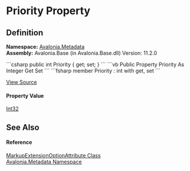 # Priority Property




## Definition
**Namespace:** <a href="N_Avalonia_Metadata">Avalonia.Metadata</a>  
**Assembly:** Avalonia.Base (in Avalonia.Base.dll) Version: 11.2.0

<Tabs groupId="api-code-preview">
<TabItem value="csharp" label="C#">
```csharp
public int Priority { get; set; }
```
</TabItem>
<TabItem value="vb" label="VB">
```vb
Public Property Priority As Integer
	Get
	Set
```
</TabItem>
<TabItem value="fsharp" label="F#">
```fsharp
member Priority : int with get, set
```
</TabItem>
</Tabs>



<a href="https://github.com/AvaloniaUI/Avalonia/tree/master/src/Avalonia.Base/Metadata/MarkupExtensionOption.cs#L15" title="View the source code">View Source</a>



#### Property Value
<a href="https://learn.microsoft.com/dotnet/api/system.int32" target="_blank" rel="noopener noreferrer">Int32</a>

## See Also


#### Reference
<a href="T_Avalonia_Metadata_MarkupExtensionOptionAttribute">MarkupExtensionOptionAttribute Class</a>  
<a href="N_Avalonia_Metadata">Avalonia.Metadata Namespace</a>  

